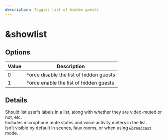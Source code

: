 ```yaml
---
description: Toggles list of hidden guests
---
```


# \&showlist

## Options

| Value | Description                             |
| ----- | --------------------------------------- |
| 0     | Force disable the list of hidden guests |
| 1     | Force enable the list of hidden guests  |

## Details

Should list user's labels in a list, along with whether they are video-muted or not, etc.\
Includes microphone mute states and voice activity meters in the list.\
Isn't visible by default in scenes, faux rooms, or when using [`&broadcast`](../viewer-parameters/broadcast.md) mode.
